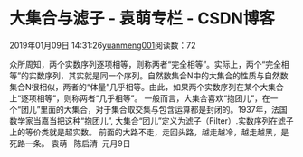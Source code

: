 
# 大集合与滤子 - 袁萌专栏 - CSDN博客

2019年01月09日 14:31:26[yuanmeng001](https://me.csdn.net/yuanmeng001)阅读数：72


众所周知，两个实数序列逐项相等，则称两者“完全相等”。实际上，两个“完全相等”的实数序列，其实就是同一个序列。自然数集合N中的大集合的性质与自然数集合N很相似，两者的“体量”几乎相等。由此，如果两个实数序列在某个大集合上“逐项相等”，则称两者“几乎相等”。
一般而言，大集合喜欢“抱团儿”，在一个“团儿”里面的大集合，对于集合取交集与包含运算都是封闭的。1937年，法国数学家当嘉当把这种“抱团儿”, 大集合“团儿”定义为滤子（Filter）.实数序列在滤子上的等价类就是超实数。
前面的大路不走，走回头路，越走越冷，越走越黑，是死路一条。
袁萌   陈启清  元月9日



